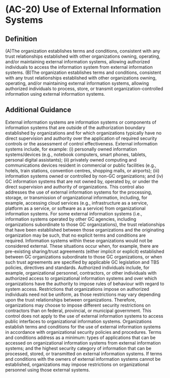 
# (AC-20) Use of External Information Systems

## Definition

(A)The organization establishes terms and conditions, consistent with any trust relationships established with other organizations owning, operating, and/or maintaining external information systems, allowing authorized individuals to access the information system from external information systems.
(B)The organization establishes terms and conditions, consistent with any trust relationships established with other organizations owning, operating, and/or maintaining external information systems, allowing authorized individuals to process, store, or transmit organization-controlled information using external information systems.

## Additional Guidance

External information systems are information systems or components of information systems that are outside of the authorization boundary established by organizations and for which organizations typically have no direct supervision and authority over the application of required security controls or the assessment of control effectiveness. External information systems include, for example: (i) personally owned information systems/devices (e.g., notebook computers, smart phones, tablets, personal digital assistants); (ii) privately owned computing and communications devices resident in commercial or public facilities (e.g., hotels, train stations, convention centres, shopping malls, or airports); (iii) information systems owned or controlled by non-GC organizations; and (iv) GC information systems that are not owned by, operated by, or under the direct supervision and authority of organizations. This control also addresses the use of external information systems for the processing, storage, or transmission of organizational information, including, for example, accessing cloud services (e.g., infrastructure as a service, platform as a service, or software as a service) from organizational information systems. For some external information systems (i.e., information systems operated by other GC agencies, including organizations subordinate to those GC organizations), the trust relationships that have been established between those organizations and the originating organization may be such, that no explicit terms and conditions are required. Information systems within these organizations would not be considered external. These situations occur when, for example, there are pre-existing sharing/trust agreements (either implicit or explicit) established between GC organizations subordinate to those GC organizations, or when such trust agreements are specified by applicable GC legislation and TBS policies, directives and standards. Authorized individuals include, for example, organizational personnel, contractors, or other individuals with authorized access to organizational information systems and over which organizations have the authority to impose rules of behaviour with regard to system access. Restrictions that organizations impose on authorized individuals need not be uniform, as those restrictions may vary depending upon the trust relationships between organizations. Therefore, organizations may choose to impose different security restrictions on contractors than on federal, provincial, or municipal government. This control does not apply to the use of external information systems to access public interfaces to organizational information systems. Organizations establish terms and conditions for the use of external information systems in accordance with organizational security policies and procedures. Terms and conditions address as a minimum: types of applications that can be accessed on organizational information systems from external information systems; and the highest security category of information that can be processed, stored, or transmitted on external information systems. If terms and conditions with the owners of external information systems cannot be established, organizations may impose restrictions on organizational personnel using those external systems.
